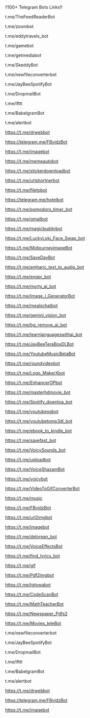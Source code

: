 ‼️100+ Telegram Bots Links‼️

t.me/TheFeedReaderBot

t.me/zoombot

t.me/eddytravels_bot

t.me/gamebot

t.me/getmediabot

t.me/SkeddyBot

t.me/newfileconverterbot

t.me/JayBeeSpotifyBot

t.me/DropmailBot

t.me/ifttt

t.me/BabelgramBot

t.me/alertbot

https://t.me/drwebbot

https://telegram.me/FBvidzBot

https://t.me/imagebot

https://t.me/memeautobot

https://t.me/stickerdownloadbot

https://t.me/urlshortnerbot

https://t.me/filetobot

https://telegram.me/hotelbot

https://t.me/pomodoro_timer_bot

https://t.me/gmailbot

https://t.me/magicbuddybot

https://t.me/LuckyLoki_Face_Swap_bot

https://t.me/MidjourneyimageBot

https://t.me/SaveDayBot

https://t.me/amharic_text_to_audio_bot

https://t.me/engpr_bot

https://t.me/morty_ai_bot

https://t.me/Image_l_GeneratorBot

https://t.me/mealschatbot

https://t.me/gemini_vision_bot

https://t.me/bg_remove_ai_bot

https://t.me/learnlanguageswithai_bot

https://t.me/JayBeeTeraBoxDLBot

https://t.me/YoutubeMusicBetaBot

https://t.me/roundvideobot

https://t.me/Logo_MakerXbot

https://t.me/EnhancerOPbot

https://t.me/masterhdmovie_bot

https://t.me/Spotify_downloa_bot

https://t.me/youtubesgbot

https://t.me/youtubetomp3dl_bot

https://t.me/ebook_to_kindle_bot

https://t.me/savefast_bot

https://t.me/VoicySounds_bot

https://t.me/uploadbot

https://t.me/VoiceShazamBot

https://t.me/voicybot

https://t.me/VideoToGifConverterBot

https://t.me/music

https://t.me/FBvidzBot

https://t.me/url2imgbot

https://t.me/imagebot

https://t.me/delorean_bot

https://t.me/VoiceEffectsBot

https://t.me/find_lyrics_bot

https://t.me/gif

https://t.me/Pdf2imgbot

https://t.me/tgtowabot

https://t.me/CodeScanBot

https://t.me/MathTeacherBot

https://t.me/Newspaper_Pdfs2

https://t.me/Movies_teleBot

t.me/newfileconverterbot

t.me/JayBeeSpotifyBot

t.me/DropmailBot

t.me/ifttt

t.me/BabelgramBot

t.me/alertbot

https://t.me/drwebbot

https://telegram.me/FBvidzBot

https://t.me/imagebot
